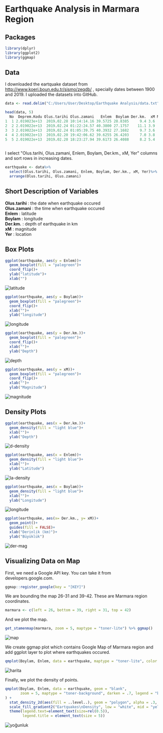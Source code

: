 # Earthquake Analysis in Marmara Region 

## Packages 

```R
library(dplyr)
library(ggplot2)
library(ggmap)
```
## Data

I downloaded the eartquake dataset from  http://www.koeri.boun.edu.tr/sismo/zeqdb/ , specially dates between 1900 and 2019. I uploaded 
the datasets into GitHub.

```R
data <- read.delim("C:/Users/User/Desktop/Earthquake Analysis/data.txt", stringsAsFactors = FALSE)
```
```R
head(data, 5)
  No  Deprem.Kodu Olus.tarihi Olus.zamani   Enlem  Boylam Der.km.  xM MD  ML  Mw Ms Mb Tip   Yer
1  1 2.019023e+13  2019.02.28 10:14:14.16 39.5725 28.8385     9.4 3.6  0 3.6 3.5  0  0  Ke   CAMHARMAN-DURSUNBEY (BALIKESIR) [South West  1.7 km]
2  2 2.019022e+13  2019.02.24 01:22:24.57 40.3800 27.1757    11.1 3.9  0 3.9 3.9  0  0  Ke   CAKIRLI-BIGA (CANAKKALE) [North East  0.7 km]
3  3 2.019022e+13  2019.02.24 01:05:39.75 40.3932 27.1682     9.7 3.6  0 3.5 3.6  0  0  Ke   CAKIRLI-BIGA (CANAKKALE) [North West  2.2 km]
4  4 2.019022e+13  2019.02.20 19:42:06.62 39.6255 26.4203     7.0 3.8  0 3.8 3.6  0  0  Ke   SAPANCA-AYVACIK (CANAKKALE) [South East  2.7 km]
5  5 2.019022e+13  2019.02.20 18:23:27.94 39.6173 26.4088     8.2 5.4  0 5.4 5.0  0  0  Ke   AYVACIK (CANAKKALE) [North East  1.6 km]
                                                            
```

I select "Olus.tarihi, Olus.zamani, Enlem, Boylam, Der.km., xM, Yer" columns and sort rows in increasing dates.

```R
earthquake <- data%>%
  select(Olus.tarihi, Olus.zamani, Enlem, Boylam, Der.km., xM, Yer)%>%
  arrange(Olus.tarihi, Olus.zamani)
```

## Short Description of Variables

**Olus.tarihi** : the date when earthquake occured <br>
**Olus.zamani** : the time when earthquake occured <br>
**Enlem** : latitude <br>
**Boylam** : longitude <br>
**Der.km.** : depth of earthquake in km<br>
**xM** : magnitude <br>
**Yer** : location <br>

## Box Plots 

```R
ggplot(earthquake, aes(y = Enlem))+
  geom_boxplot(fill = "palegreen")+
  coord_flip()+
  ylab("latitude")+
  xlab("")
```
![latitude](https://github.com/erolkibris/EarthquakeAnalysis/blob/master/graphs/latitude.jpeg)

```R
ggplot(earthquake, aes(y = Boylam))+
  geom_boxplot(fill = "palegreen")+
  coord_flip()+
  xlab("")+
  ylab("longitude")
```
![longitude](https://github.com/erolkibris/EarthquakeAnalysis/blob/master/graphs/longitude.jpeg)

```R
ggplot(earthquake, aes(y = Der.km.))+
  geom_boxplot(fill = "palegreen")+
  coord_flip()+
  xlab("")+
  ylab("Depth")
```
![depth](https://github.com/erolkibris/EarthquakeAnalysis/blob/master/graphs/Depth.jpeg)

```R
ggplot(earthquake, aes(y = xM))+
  geom_boxplot(fill = "palegreen")+
  coord_flip()+
  xlab("")+
  ylab("Magnitude")
```
![magnitude](https://github.com/erolkibris/EarthquakeAnalysis/blob/master/graphs/Magnitude.jpeg)


## Density Plots

```R
ggplot(earthquake, aes(x = Der.km.))+
  geom_density(fill = "light blue")+
  xlab("")+
  ylab("Depth")
```
![d-density](https://github.com/erolkibris/EarthquakeAnalysis/blob/master/graphs/depth-density.jpeg)

```R
ggplot(earthquake, aes(x = Enlem))+
  geom_density(fill = "light blue")+
  xlab("")+
  ylab("Latitude")
```
![la-density](https://github.com/erolkibris/EarthquakeAnalysis/blob/master/graphs/latitude-density.jpeg)

```R
ggplot(earthquake, aes(x = Boylam))+
  geom_density(fill = "light blue")+
  xlab("")+
  ylab("Longitude")
```
![longitude](https://github.com/erolkibris/EarthquakeAnalysis/blob/master/graphs/longitude-density.jpeg)

```R
ggplot(earthquake, aes(x= Der.km., y= xM))+
  geom_point()+
  guides(fill = FALSE)+
  xlab("Derinlik (km)")+
  ylab("Büyüklük")
```
![der-mag](https://github.com/erolkibris/EarthquakeAnalysis/blob/master/graphs/xM-Der.jpeg)

## Visualizing Data on Map

First, we need a Google API key. You can take it from developers.google.com.

```R
ggmap::register_google(key = "[KEY]")
```

We are bounding the map 26-31 and 39-42. These are Marmara region coordinates. 

```R
marmara <- c(left = 26, bottom = 39, right = 31, top = 42)
```
And we plot the map. 

```R
get_stamenmap(marmara, zoom = 5, maptype = "toner-lite") %>% ggmap() 
```
![map](https://github.com/erolkibris/EarthquakeAnalysis/blob/master/graphs/marmara.jpeg)

We create ggmap plot which contains Google Map of Marmara region and add ggplot layer to plot where earthquakes occured.
```R
qmplot(Boylam, Enlem, data = earthquake, maptype = "toner-lite", color = I("red"))
```
![harita](https://github.com/erolkibris/EarthquakeAnalysis/blob/master/graphs/harita.jpeg)

Finally, we plot the density of points.

```R
qmplot(Boylam, Enlem, data = earthquake, geom = "blank", 
       zoom = 5, maptype = "toner-background", darken = .7, legend = "bottomright"
) +
  stat_density_2d(aes(fill = ..level..), geom = "polygon", alpha = .3, color = NA) +
  scale_fill_gradient2("Eartquakes\nDensity", low = "white", mid = "yellow", high = "red", midpoint = 0.15)+
  theme(legend.text=element_text(size=rel(0.5)),
        legend.title = element_text(size = 5))
```
![yoğunluk](https://github.com/erolkibris/EarthquakeAnalysis/blob/master/graphs/yogunluk.jpeg)





